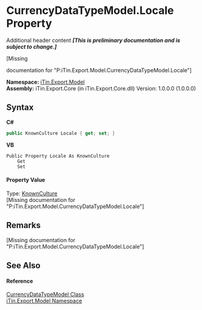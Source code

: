# CurrencyDataTypeModel.Locale Property 
Additional header content _**\[This is preliminary documentation and is subject to change.\]**_

\[Missing <summary> documentation for "P:iTin.Export.Model.CurrencyDataTypeModel.Locale"\]

**Namespace:**&nbsp;<a href="ef57ffcc-e95e-b212-5a46-9aa6f5a3511f">iTin.Export.Model</a><br />**Assembly:**&nbsp;iTin.Export.Core (in iTin.Export.Core.dll) Version: 1.0.0.0 (1.0.0.0)

## Syntax

**C#**<br />
``` C#
public KnownCulture Locale { get; set; }
```

**VB**<br />
``` VB
Public Property Locale As KnownCulture
	Get
	Set
```


#### Property Value
Type: <a href="0a8601aa-34ad-dc62-1b03-6f5915f66304">KnownCulture</a><br />\[Missing <value> documentation for "P:iTin.Export.Model.CurrencyDataTypeModel.Locale"\]

## Remarks
\[Missing <remarks> documentation for "P:iTin.Export.Model.CurrencyDataTypeModel.Locale"\]

## See Also


#### Reference
<a href="b0f7245f-51e2-9e3a-ae60-0dcd6cf3137b">CurrencyDataTypeModel Class</a><br /><a href="ef57ffcc-e95e-b212-5a46-9aa6f5a3511f">iTin.Export.Model Namespace</a><br />